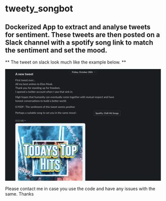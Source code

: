 # tweety_songbot

## Dockerized App to extract and analyse tweets for sentiment. These tweets are then posted on a Slack channel with a spotify song link to match the sentiment and set the mood. 

** The tweet on slack look much like the example below. **

![](https://github.com/padawanabhi/tweety_songbot/blob/main/Screenshot%202022-11-14%20at%2016.06.54.png)

Please contact me in case you use the code and have any issues with the same. Thanks



